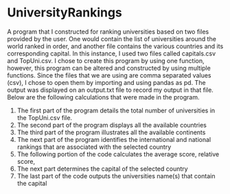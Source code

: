 # UniversityRankings
  A program that I constructed for ranking universities based on two files provided by the user. One would contain the list of universities around the world ranked in order, and another file contains the various countries and its corresponding capital. In this instance, I used two files called capitals.csv and TopUni.csv. I chose to create this program by using one function, however, this program can be altered and constructed by using multiple functions. Since the files that we are using are comma separated values (csv), I chose to open them by importing and using pandas as pd. The output was displayed on an output.txt file to record my output in that file. Below are the following calculations that were made in the program.
  
 1. The first part of the program details the total number of universities in the TopUni.csv file. 
 2. The second part of the program displays all the available countries
 3. The third part of the program illustrates all the available continents
 4. The next part of the program identifies the international and national rankings that are associated with the selected country
 5. The following portion of the code calculates the average score, relative score, 
 6. The next part determines the capital of the selected country
 7. The last part of the code outputs the universities name(s) that contain the capital
